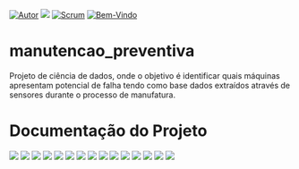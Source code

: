 [![Autor](https://img.shields.io/badge/Autor-joao-red.svg)](https://www.linkedin.com/in/jo%C3%A3o-victor-soares-saraiva-7a51481b4/) [![](https://img.shields.io/badge/python-3.7+-blue.svg)](https://www.python.org/downloads/release/python-365/) [![Scrum](https://img.shields.io/badge/Licença-Scrum-blue.svg)](https://certiprof.com/pages/scrum-foundations-professional-certificate-sfpc-ptbr) [![Bem-Vindo](https://img.shields.io/badge/Contribuição-welcome-brightgreen.svg?style=flat)](https://github.com/Joao-Victor-Soares)

# manutencao_preventiva
Projeto de ciência de dados, onde o objetivo é identificar quais máquinas apresentam potencial de falha tendo como base dados extraídos através de sensores durante o processo de manufatura.

# Documentação do Projeto
![](Documentacao/1.png)
![](Documentacao/2.png)
![](Documentacao/3.png)
![](Documentacao/4.png)
![](Documentacao/5.png)
![](Documentacao/6.png)
![](Documentacao/7.png)
![](Documentacao/8.png)
![](Documentacao/9.png)
![](Documentacao/10.png)
![](Documentacao/11.png)
![](Documentacao/12.png)
![](Documentacao/13.png)
![](Documentacao/14.png)
![](Documentacao/15.png)
